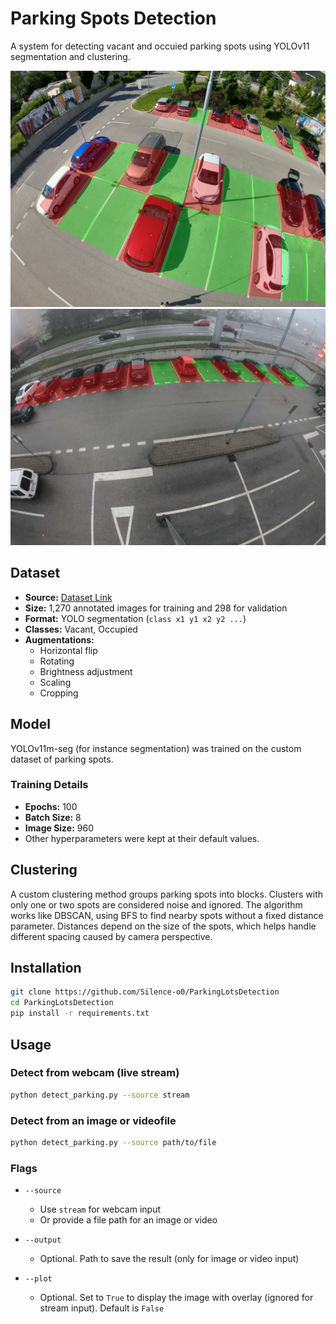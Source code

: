 # Parking Spots Detection

A system for detecting vacant and occuied parking spots using YOLOv11 segmentation and clustering.

![Example image](example_result1.png)
![Example image](example_result2.png)

## Dataset

- **Source:** [Dataset Link](https://www.kaggle.com/datasets/silenceo0/parkinglotsaugmented)
- **Size:** 1,270 annotated images for training and 298 for validation
- **Format:** YOLO segmentation (`class x1 y1 x2 y2 ...`)
- **Classes:** Vacant, Occupied
- **Augmentations:**
  - Horizontal flip
  - Rotating
  - Brightness adjustment
  - Scaling
  - Cropping

## Model

YOLOv11m-seg (for instance segmentation) was trained on the custom dataset of parking spots.

### Training Details

- **Epochs:** 100  
- **Batch Size:** 8  
- **Image Size:** 960  
- Other hyperparameters were kept at their default values.

## Clustering

A custom clustering method groups parking spots into blocks. Clusters with only one or two spots are considered noise and ignored. The algorithm works like DBSCAN, using BFS to find nearby spots without a fixed distance parameter. Distances depend on the size of the spots, which helps handle different spacing caused by camera perspective.

## Installation

```bash
git clone https://github.com/Silence-o0/ParkingLotsDetection
cd ParkingLotsDetection
pip install -r requirements.txt
````

## Usage

### Detect from webcam (live stream)

```bash
python detect_parking.py --source stream
```

### Detect from an image or videofile

```bash
python detect_parking.py --source path/to/file
```

### Flags

* `--source`

  * Use `stream` for webcam input  
  * Or provide a file path for an image or video

* `--output`

  * Optional. Path to save the result (only for image or video input)

* `--plot`

  * Optional. Set to `True` to display the image with overlay (ignored for stream input). Default is `False`


